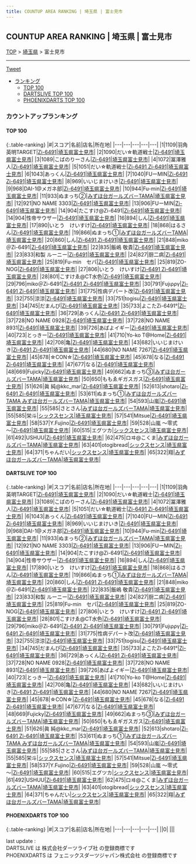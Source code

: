 ```yaml
---
title: COUNTUP AREA RANKING | 埼玉県 | 富士見市
---
```

## COUNTUP AREA RANKING | 埼玉県 | 富士見市

[TOP](/darts/rank/) > [埼玉県](/darts/rank/埼玉県/) > 富士見市

___

<a href="https://twitter.com/share?ref_src=twsrc%5Etfw" data-text="COUNTUP AREA RANKING | 埼玉県富士見市" class="twitter-share-button" data-hashtags="DARTSLIVE,PHOENIXDARTS,darts,ダーツ" data-show-count="false">Tweet</a>

* [ランキング](#カウントアップランキング)
    * [TOP 100](#top-100)
    * [DARTSLIVE TOP 100](#dartslive-top-100)
    * [PHOENIXDARTS TOP 100](#phoenixdarts-top-100)

### カウントアップランキング

#### TOP 100



{:.table-ranking}
|#|スコア|名前|店名|所在地|
|---|---|---|---|---|
|1|1109|<span class="rank-name-dl">羽角英明TARGET</span>|<a href="https://search.dartslive.com/jp/shop/9157f721437cec2158d385ea46352d8f">Zi-6491</a>|<a href="/darts/rank/埼玉県/富士見市">埼玉県富士見市</a>|
|2|1090|<span class="rank-name-dl">だい☆軌道戦士</span>|<a href="https://search.dartslive.com/jp/shop/9157f721437cec2158d385ea46352d8f">Zi-6491</a>|<a href="/darts/rank/埼玉県/富士見市">埼玉県富士見市</a>|
|3|1089|<span class="rank-name-dl">こばのりーさん</span>|<a href="https://search.dartslive.com/jp/shop/9157f721437cec2158d385ea46352d8f">Zi-6491</a>|<a href="/darts/rank/埼玉県/富士見市">埼玉県富士見市</a>|
|4|1072|<span class="rank-name-dl">冨澤雅人</span>|<a href="https://search.dartslive.com/jp/shop/9157f721437cec2158d385ea46352d8f">Zi-6491</a>|<a href="/darts/rank/埼玉県/富士見市">埼玉県富士見市</a>|
|5|1051|<span class="rank-name-dl">だい☆軌道戦士</span>|<a href="https://search.dartslive.com/jp/shop/9157f721437cec2158d385ea46352d8f">Zi-6491 Zi-6491</a>|<a href="/darts/rank/埼玉県/富士見市">埼玉県富士見市</a>|
|6|1043|<span class="rank-name-dl">あっくん</span>|<a href="https://search.dartslive.com/jp/shop/9157f721437cec2158d385ea46352d8f">Zi-6491</a>|<a href="/darts/rank/埼玉県/富士見市">埼玉県富士見市</a>|
|7|1040|<span class="rank-name-dl">FUーMIN</span>|<a href="https://search.dartslive.com/jp/shop/9157f721437cec2158d385ea46352d8f">Zi-6491 Zi-6491</a>|<a href="/darts/rank/埼玉県/富士見市">埼玉県富士見市</a>|
|8|969|<span class="rank-name-dl">いいじまけいき</span>|<a href="https://search.dartslive.com/jp/shop/9157f721437cec2158d385ea46352d8f">Zi-6491</a>|<a href="/darts/rank/埼玉県/富士見市">埼玉県富士見市</a>|
|9|968|<span class="rank-name-dl">DAI-1@メガネ部</span>|<a href="https://search.dartslive.com/jp/shop/9157f721437cec2158d385ea46352d8f">Zi-6491</a>|<a href="/darts/rank/埼玉県/富士見市">埼玉県富士見市</a>|
|10|944|<span class="rank-name-dl">Fu-min</span>|<a href="https://search.dartslive.com/jp/shop/9157f721437cec2158d385ea46352d8f">Zi-6491</a>|<a href="/darts/rank/埼玉県/富士見市">埼玉県富士見市</a>|
|11|933|<span class="rank-name-dl">ぬまっち②</span>|<a href="https://search.dartslive.com/jp/shop/bffda67f9bce8fc40d9b047a20a7ba1e">みずほ台ガールズバーTAMA</a>|<a href="/darts/rank/埼玉県/富士見市">埼玉県富士見市</a>|
|12|921|<span class="rank-name-dl">NO NAME 3303</span>|<a href="https://search.dartslive.com/jp/shop/9157f721437cec2158d385ea46352d8f">Zi-6491</a>|<a href="/darts/rank/埼玉県/富士見市">埼玉県富士見市</a>|
|13|906|<span class="rank-name-dl">FUーMIN</span>|<a href="https://search.dartslive.com/jp/shop/9157f721437cec2158d385ea46352d8f">Zi-6491</a>|<a href="/darts/rank/埼玉県/富士見市">埼玉県富士見市</a>|
|14|904|<span class="rank-name-dl">たこすけ@Zi-6491</span>|<a href="https://search.dartslive.com/jp/shop/9157f721437cec2158d385ea46352d8f">Zi-6491</a>|<a href="/darts/rank/埼玉県/富士見市">埼玉県富士見市</a>|
|14|904|<span class="rank-name-dl">性帝サウザー</span>|<a href="https://search.dartslive.com/jp/shop/9157f721437cec2158d385ea46352d8f">Zi-6491</a>|<a href="/darts/rank/埼玉県/富士見市">埼玉県富士見市</a>|
|16|894|<span class="rank-name-dl">しん</span>|<a href="https://search.dartslive.com/jp/shop/9157f721437cec2158d385ea46352d8f">Zi-6491</a>|<a href="/darts/rank/埼玉県/富士見市">埼玉県富士見市</a>|
|17|890|<span class="rank-name-dl">いとう　けいすけ</span>|<a href="https://search.dartslive.com/jp/shop/9157f721437cec2158d385ea46352d8f">Zi-6491</a>|<a href="/darts/rank/埼玉県/富士見市">埼玉県富士見市</a>|
|18|868|<span class="rank-name-dl">はるさん</span>|<a href="https://search.dartslive.com/jp/shop/9157f721437cec2158d385ea46352d8f">Zi-6491</a>|<a href="/darts/rank/埼玉県/富士見市">埼玉県富士見市</a>|
|19|866|<span class="rank-name-dl">ぬまっち①</span>|<a href="https://search.dartslive.com/jp/shop/bffda67f9bce8fc40d9b047a20a7ba1e">みずほ台ガールズバーTAMA</a>|<a href="/darts/rank/埼玉県/富士見市">埼玉県富士見市</a>|
|20|860|<span class="rank-name-dl">しん</span>|<a href="https://search.dartslive.com/jp/shop/9157f721437cec2158d385ea46352d8f">Zi-6491 Zi-6491</a>|<a href="/darts/rank/埼玉県/富士見市">埼玉県富士見市</a>|
|21|848|<span class="rank-name-dl">miko＠Zi-6491</span>|<a href="https://search.dartslive.com/jp/shop/9157f721437cec2158d385ea46352d8f">Zi-6491</a>|<a href="/darts/rank/埼玉県/富士見市">埼玉県富士見市</a>|
|22|835|<span class="rank-name-dl">飯嶋 敬貴</span>|<a href="https://search.dartslive.com/jp/shop/9157f721437cec2158d385ea46352d8f">Zi-6491</a>|<a href="/darts/rank/埼玉県/富士見市">埼玉県富士見市</a>|
|23|833|<span class="rank-name-dl">和製 ルーニー</span>|<a href="https://search.dartslive.com/jp/shop/9157f721437cec2158d385ea46352d8f">Zi-6491</a>|<a href="/darts/rank/埼玉県/富士見市">埼玉県富士見市</a>|
|24|827|<span class="rank-name-dl">厨二病</span>|<a href="https://search.dartslive.com/jp/shop/9157f721437cec2158d385ea46352d8f">Zi-6491</a>|<a href="/darts/rank/埼玉県/富士見市">埼玉県富士見市</a>|
|25|819|<span class="rank-name-dl">Fu-min　セパ</span>|<a href="https://search.dartslive.com/jp/shop/9157f721437cec2158d385ea46352d8f">Zi-6491</a>|<a href="/darts/rank/埼玉県/富士見市">埼玉県富士見市</a>|
|25|819|<span class="rank-name-dl">ZO-NOG</span>|<a href="https://search.dartslive.com/jp/shop/9157f721437cec2158d385ea46352d8f">Zi-6491</a>|<a href="/darts/rank/埼玉県/富士見市">埼玉県富士見市</a>|
|27|806|<span class="rank-name-dl">いとう　けいすけ</span>|<a href="https://search.dartslive.com/jp/shop/9157f721437cec2158d385ea46352d8f">Zi-6491 Zi-6491</a>|<a href="/darts/rank/埼玉県/富士見市">埼玉県富士見市</a>|
|28|801|<span class="rank-name-dl">こすけゑ@CT水色</span>|<a href="https://search.dartslive.com/jp/shop/9157f721437cec2158d385ea46352d8f">Zi-6491</a>|<a href="/darts/rank/埼玉県/富士見市">埼玉県富士見市</a>|
|29|796|<span class="rank-name-dl">miko＠Zi-6491</span>|<a href="https://search.dartslive.com/jp/shop/9157f721437cec2158d385ea46352d8f">Zi-6491 Zi-6491</a>|<a href="/darts/rank/埼玉県/富士見市">埼玉県富士見市</a>|
|30|791|<span class="rank-name-dl">Fυjιρργ</span>|<a href="https://search.dartslive.com/jp/shop/9157f721437cec2158d385ea46352d8f">Zi-6491 Zi-6491</a>|<a href="/darts/rank/埼玉県/富士見市">埼玉県富士見市</a>|
|31|775|<span class="rank-name-dl">性病デパート改</span>|<a href="https://search.dartslive.com/jp/shop/9157f721437cec2158d385ea46352d8f">Zi-6491</a>|<a href="/darts/rank/埼玉県/富士見市">埼玉県富士見市</a>|
|32|755|<span class="rank-name-dl">涼涼</span>|<a href="https://search.dartslive.com/jp/shop/9157f721437cec2158d385ea46352d8f">Zi-6491</a>|<a href="/darts/rank/埼玉県/富士見市">埼玉県富士見市</a>|
|33|751|<span class="rank-name-dl">togisu</span>|<a href="https://search.dartslive.com/jp/shop/9157f721437cec2158d385ea46352d8f">Zi-6491</a>|<a href="/darts/rank/埼玉県/富士見市">埼玉県富士見市</a>|
|34|745|<span class="rank-name-dl">だまんぴ</span>|<a href="https://search.dartslive.com/jp/shop/9157f721437cec2158d385ea46352d8f">Zi-6491</a>|<a href="/darts/rank/埼玉県/富士見市">埼玉県富士見市</a>|
|35|733|<span class="rank-name-dl">よこたZi-6491°</span>|<a href="https://search.dartslive.com/jp/shop/9157f721437cec2158d385ea46352d8f">Zi-6491</a>|<a href="/darts/rank/埼玉県/富士見市">埼玉県富士見市</a>|
|36|729|<span class="rank-name-dl">あっくん</span>|<a href="https://search.dartslive.com/jp/shop/9157f721437cec2158d385ea46352d8f">Zi-6491 Zi-6491</a>|<a href="/darts/rank/埼玉県/富士見市">埼玉県富士見市</a>|
|37|728|<span class="rank-name-dl">NO NAME 0928</span>|<a href="https://search.dartslive.com/jp/shop/9157f721437cec2158d385ea46352d8f">Zi-6491</a>|<a href="/darts/rank/埼玉県/富士見市">埼玉県富士見市</a>|
|37|728|<span class="rank-name-dl">NO NAME 8931</span>|<a href="https://search.dartslive.com/jp/shop/9157f721437cec2158d385ea46352d8f">Zi-6491</a>|<a href="/darts/rank/埼玉県/富士見市">埼玉県富士見市</a>|
|39|726|<span class="rank-name-dl">あばよイギー</span>|<a href="https://search.dartslive.com/jp/shop/9157f721437cec2158d385ea46352d8f">Zi-6491</a>|<a href="/darts/rank/埼玉県/富士見市">埼玉県富士見市</a>|
|40|723|<span class="rank-name-dl">とっきー</span>|<a href="https://search.dartslive.com/jp/shop/9157f721437cec2158d385ea46352d8f">Zi-6491</a>|<a href="/darts/rank/埼玉県/富士見市">埼玉県富士見市</a>|
|41|710|<span class="rank-name-dl">Yo-ko T@Home</span>|<a href="https://search.dartslive.com/jp/shop/9157f721437cec2158d385ea46352d8f">Zi-6491</a>|<a href="/darts/rank/埼玉県/富士見市">埼玉県富士見市</a>|
|42|708|<span class="rank-name-dl">亀</span>|<a href="https://search.dartslive.com/jp/shop/9157f721437cec2158d385ea46352d8f">Zi-6491</a>|<a href="/darts/rank/埼玉県/富士見市">埼玉県富士見市</a>|
|43|682|<span class="rank-name-dl">いいじまけいき</span>|<a href="https://search.dartslive.com/jp/shop/9157f721437cec2158d385ea46352d8f">Zi-6491 Zi-6491</a>|<a href="/darts/rank/埼玉県/富士見市">埼玉県富士見市</a>|
|44|680|<span class="rank-name-dl">NO NAME 7267</span>|<a href="https://search.dartslive.com/jp/shop/9157f721437cec2158d385ea46352d8f">Zi-6491</a>|<a href="/darts/rank/埼玉県/富士見市">埼玉県富士見市</a>|
|45|678|<span class="rank-name-dl">☆CON☆</span>|<a href="https://search.dartslive.com/jp/shop/9157f721437cec2158d385ea46352d8f">Zi-6491</a>|<a href="/darts/rank/埼玉県/富士見市">埼玉県富士見市</a>|
|45|678|<span class="rank-name-dl">なる</span>|<a href="https://search.dartslive.com/jp/shop/9157f721437cec2158d385ea46352d8f">Zi-6491 Zi-6491</a>|<a href="/darts/rank/埼玉県/富士見市">埼玉県富士見市</a>|
|47|677|<span class="rank-name-dl">なる</span>|<a href="https://search.dartslive.com/jp/shop/9157f721437cec2158d385ea46352d8f">Zi-6491</a>|<a href="/darts/rank/埼玉県/富士見市">埼玉県富士見市</a>|
|48|669|<span class="rank-name-dl">Fujicky</span>|<a href="https://search.dartslive.com/jp/shop/9157f721437cec2158d385ea46352d8f">Zi-6491</a>|<a href="/darts/rank/埼玉県/富士見市">埼玉県富士見市</a>|
|49|662|<span class="rank-name-dl">ぬまっち③</span>|<a href="https://search.dartslive.com/jp/shop/bffda67f9bce8fc40d9b047a20a7ba1e">みずほ台ガールズバーTAMA</a>|<a href="/darts/rank/埼玉県/富士見市">埼玉県富士見市</a>|
|50|650|<span class="rank-name-dl">ももゑギガスガス</span>|<a href="https://search.dartslive.com/jp/shop/9157f721437cec2158d385ea46352d8f">Zi-6491</a>|<a href="/darts/rank/埼玉県/富士見市">埼玉県富士見市</a>|
|51|626|<span class="rank-name-dl">眞 純@kkc_mar</span>|<a href="https://search.dartslive.com/jp/shop/9157f721437cec2158d385ea46352d8f">Zi-6491</a>|<a href="/darts/rank/埼玉県/富士見市">埼玉県富士見市</a>|
|52|613|<span class="rank-name-dl">shotaro</span>|<a href="https://search.dartslive.com/jp/shop/9157f721437cec2158d385ea46352d8f">Zi-6491 Zi-6491</a>|<a href="/darts/rank/埼玉県/富士見市">埼玉県富士見市</a>|
|53|611|<span class="rank-name-dl">ぬまっち①</span>|<a href="https://search.dartslive.com/jp/shop/bffda67f9bce8fc40d9b047a20a7ba1e">みずほ台ガールズバーTAMA みずほ台ガールズバーTAMA</a>|<a href="/darts/rank/埼玉県/富士見市">埼玉県富士見市</a>|
|54|593|<span class="rank-name-dl">山嵐</span>|<a href="https://search.dartslive.com/jp/shop/9157f721437cec2158d385ea46352d8f">Zi-6491</a>|<a href="/darts/rank/埼玉県/富士見市">埼玉県富士見市</a>|
|55|585|<span class="rank-name-dl">さとさん</span>|<a href="https://search.dartslive.com/jp/shop/bffda67f9bce8fc40d9b047a20a7ba1e">みずほ台ガールズバーTAMA</a>|<a href="/darts/rank/埼玉県/富士見市">埼玉県富士見市</a>|
|55|585|<span class="rank-name-dl">栄斗</span>|<a href="https://search.dartslive.com/jp/shop/bc150dfbc5b7846d5f9f3321c1147265">シックスセンス</a>|<a href="/darts/rank/埼玉県/富士見市">埼玉県富士見市</a>|
|57|541|<span class="rank-name-dl">Mitsue</span>|<a href="https://search.dartslive.com/jp/shop/9157f721437cec2158d385ea46352d8f">Zi-6491</a>|<a href="/darts/rank/埼玉県/富士見市">埼玉県富士見市</a>|
|58|537|<span class="rank-name-dl">Y.Fujino</span>|<a href="https://search.dartslive.com/jp/shop/9157f721437cec2158d385ea46352d8f">Zi-6491</a>|<a href="/darts/rank/埼玉県/富士見市">埼玉県富士見市</a>|
|59|528|<span class="rank-name-dl">山嵐 ～零式～</span>|<a href="https://search.dartslive.com/jp/shop/9157f721437cec2158d385ea46352d8f">Zi-6491</a>|<a href="/darts/rank/埼玉県/富士見市">埼玉県富士見市</a>|
|60|515|<span class="rank-name-dl">エグツカ</span>|<a href="https://search.dartslive.com/jp/shop/bc150dfbc5b7846d5f9f3321c1147265">シックスセンス</a>|<a href="/darts/rank/埼玉県/富士見市">埼玉県富士見市</a>|
|61|492|<span class="rank-name-dl">USHUU</span>|<a href="https://search.dartslive.com/jp/shop/9157f721437cec2158d385ea46352d8f">Zi-6491</a>|<a href="/darts/rank/埼玉県/富士見市">埼玉県富士見市</a>|
|62|475|<span class="rank-name-dl">ロヰ@こくま</span>|<a href="https://search.dartslive.com/jp/shop/bffda67f9bce8fc40d9b047a20a7ba1e">みずほ台ガールズバーTAMA</a>|<a href="/darts/rank/埼玉県/富士見市">埼玉県富士見市</a>|
|63|401|<span class="rank-name-dl">otogibread</span>|<a href="https://search.dartslive.com/jp/shop/bc150dfbc5b7846d5f9f3321c1147265">シックスセンス</a>|<a href="/darts/rank/埼玉県/富士見市">埼玉県富士見市</a>|
|64|371|<span class="rank-name-dl">ちゃんだい</span>|<a href="https://search.dartslive.com/jp/shop/bc150dfbc5b7846d5f9f3321c1147265">シックスセンス</a>|<a href="/darts/rank/埼玉県/富士見市">埼玉県富士見市</a>|
|65|322|<span class="rank-name-dl">翔</span>|<a href="https://search.dartslive.com/jp/shop/bffda67f9bce8fc40d9b047a20a7ba1e">みずほ台ガールズバーTAMA</a>|<a href="/darts/rank/埼玉県/富士見市">埼玉県富士見市</a>|


#### DARTSLIVE TOP 100



{:.table-ranking}
|#|スコア|名前|店名|所在地|
|---|---|---|---|---|
|1|1109|<span class="rank-name-dl">羽角英明TARGET</span>|<a href="https://search.dartslive.com/jp/shop/9157f721437cec2158d385ea46352d8f">Zi-6491</a>|<a href="/darts/rank/埼玉県/富士見市">埼玉県富士見市</a>|
|2|1090|<span class="rank-name-dl">だい☆軌道戦士</span>|<a href="https://search.dartslive.com/jp/shop/9157f721437cec2158d385ea46352d8f">Zi-6491</a>|<a href="/darts/rank/埼玉県/富士見市">埼玉県富士見市</a>|
|3|1089|<span class="rank-name-dl">こばのりーさん</span>|<a href="https://search.dartslive.com/jp/shop/9157f721437cec2158d385ea46352d8f">Zi-6491</a>|<a href="/darts/rank/埼玉県/富士見市">埼玉県富士見市</a>|
|4|1072|<span class="rank-name-dl">冨澤雅人</span>|<a href="https://search.dartslive.com/jp/shop/9157f721437cec2158d385ea46352d8f">Zi-6491</a>|<a href="/darts/rank/埼玉県/富士見市">埼玉県富士見市</a>|
|5|1051|<span class="rank-name-dl">だい☆軌道戦士</span>|<a href="https://search.dartslive.com/jp/shop/9157f721437cec2158d385ea46352d8f">Zi-6491 Zi-6491</a>|<a href="/darts/rank/埼玉県/富士見市">埼玉県富士見市</a>|
|6|1043|<span class="rank-name-dl">あっくん</span>|<a href="https://search.dartslive.com/jp/shop/9157f721437cec2158d385ea46352d8f">Zi-6491</a>|<a href="/darts/rank/埼玉県/富士見市">埼玉県富士見市</a>|
|7|1040|<span class="rank-name-dl">FUーMIN</span>|<a href="https://search.dartslive.com/jp/shop/9157f721437cec2158d385ea46352d8f">Zi-6491 Zi-6491</a>|<a href="/darts/rank/埼玉県/富士見市">埼玉県富士見市</a>|
|8|969|<span class="rank-name-dl">いいじまけいき</span>|<a href="https://search.dartslive.com/jp/shop/9157f721437cec2158d385ea46352d8f">Zi-6491</a>|<a href="/darts/rank/埼玉県/富士見市">埼玉県富士見市</a>|
|9|968|<span class="rank-name-dl">DAI-1@メガネ部</span>|<a href="https://search.dartslive.com/jp/shop/9157f721437cec2158d385ea46352d8f">Zi-6491</a>|<a href="/darts/rank/埼玉県/富士見市">埼玉県富士見市</a>|
|10|944|<span class="rank-name-dl">Fu-min</span>|<a href="https://search.dartslive.com/jp/shop/9157f721437cec2158d385ea46352d8f">Zi-6491</a>|<a href="/darts/rank/埼玉県/富士見市">埼玉県富士見市</a>|
|11|933|<span class="rank-name-dl">ぬまっち②</span>|<a href="https://search.dartslive.com/jp/shop/bffda67f9bce8fc40d9b047a20a7ba1e">みずほ台ガールズバーTAMA</a>|<a href="/darts/rank/埼玉県/富士見市">埼玉県富士見市</a>|
|12|921|<span class="rank-name-dl">NO NAME 3303</span>|<a href="https://search.dartslive.com/jp/shop/9157f721437cec2158d385ea46352d8f">Zi-6491</a>|<a href="/darts/rank/埼玉県/富士見市">埼玉県富士見市</a>|
|13|906|<span class="rank-name-dl">FUーMIN</span>|<a href="https://search.dartslive.com/jp/shop/9157f721437cec2158d385ea46352d8f">Zi-6491</a>|<a href="/darts/rank/埼玉県/富士見市">埼玉県富士見市</a>|
|14|904|<span class="rank-name-dl">たこすけ@Zi-6491</span>|<a href="https://search.dartslive.com/jp/shop/9157f721437cec2158d385ea46352d8f">Zi-6491</a>|<a href="/darts/rank/埼玉県/富士見市">埼玉県富士見市</a>|
|14|904|<span class="rank-name-dl">性帝サウザー</span>|<a href="https://search.dartslive.com/jp/shop/9157f721437cec2158d385ea46352d8f">Zi-6491</a>|<a href="/darts/rank/埼玉県/富士見市">埼玉県富士見市</a>|
|16|894|<span class="rank-name-dl">しん</span>|<a href="https://search.dartslive.com/jp/shop/9157f721437cec2158d385ea46352d8f">Zi-6491</a>|<a href="/darts/rank/埼玉県/富士見市">埼玉県富士見市</a>|
|17|890|<span class="rank-name-dl">いとう　けいすけ</span>|<a href="https://search.dartslive.com/jp/shop/9157f721437cec2158d385ea46352d8f">Zi-6491</a>|<a href="/darts/rank/埼玉県/富士見市">埼玉県富士見市</a>|
|18|868|<span class="rank-name-dl">はるさん</span>|<a href="https://search.dartslive.com/jp/shop/9157f721437cec2158d385ea46352d8f">Zi-6491</a>|<a href="/darts/rank/埼玉県/富士見市">埼玉県富士見市</a>|
|19|866|<span class="rank-name-dl">ぬまっち①</span>|<a href="https://search.dartslive.com/jp/shop/bffda67f9bce8fc40d9b047a20a7ba1e">みずほ台ガールズバーTAMA</a>|<a href="/darts/rank/埼玉県/富士見市">埼玉県富士見市</a>|
|20|860|<span class="rank-name-dl">しん</span>|<a href="https://search.dartslive.com/jp/shop/9157f721437cec2158d385ea46352d8f">Zi-6491 Zi-6491</a>|<a href="/darts/rank/埼玉県/富士見市">埼玉県富士見市</a>|
|21|848|<span class="rank-name-dl">miko＠Zi-6491</span>|<a href="https://search.dartslive.com/jp/shop/9157f721437cec2158d385ea46352d8f">Zi-6491</a>|<a href="/darts/rank/埼玉県/富士見市">埼玉県富士見市</a>|
|22|835|<span class="rank-name-dl">飯嶋 敬貴</span>|<a href="https://search.dartslive.com/jp/shop/9157f721437cec2158d385ea46352d8f">Zi-6491</a>|<a href="/darts/rank/埼玉県/富士見市">埼玉県富士見市</a>|
|23|833|<span class="rank-name-dl">和製 ルーニー</span>|<a href="https://search.dartslive.com/jp/shop/9157f721437cec2158d385ea46352d8f">Zi-6491</a>|<a href="/darts/rank/埼玉県/富士見市">埼玉県富士見市</a>|
|24|827|<span class="rank-name-dl">厨二病</span>|<a href="https://search.dartslive.com/jp/shop/9157f721437cec2158d385ea46352d8f">Zi-6491</a>|<a href="/darts/rank/埼玉県/富士見市">埼玉県富士見市</a>|
|25|819|<span class="rank-name-dl">Fu-min　セパ</span>|<a href="https://search.dartslive.com/jp/shop/9157f721437cec2158d385ea46352d8f">Zi-6491</a>|<a href="/darts/rank/埼玉県/富士見市">埼玉県富士見市</a>|
|25|819|<span class="rank-name-dl">ZO-NOG</span>|<a href="https://search.dartslive.com/jp/shop/9157f721437cec2158d385ea46352d8f">Zi-6491</a>|<a href="/darts/rank/埼玉県/富士見市">埼玉県富士見市</a>|
|27|806|<span class="rank-name-dl">いとう　けいすけ</span>|<a href="https://search.dartslive.com/jp/shop/9157f721437cec2158d385ea46352d8f">Zi-6491 Zi-6491</a>|<a href="/darts/rank/埼玉県/富士見市">埼玉県富士見市</a>|
|28|801|<span class="rank-name-dl">こすけゑ@CT水色</span>|<a href="https://search.dartslive.com/jp/shop/9157f721437cec2158d385ea46352d8f">Zi-6491</a>|<a href="/darts/rank/埼玉県/富士見市">埼玉県富士見市</a>|
|29|796|<span class="rank-name-dl">miko＠Zi-6491</span>|<a href="https://search.dartslive.com/jp/shop/9157f721437cec2158d385ea46352d8f">Zi-6491 Zi-6491</a>|<a href="/darts/rank/埼玉県/富士見市">埼玉県富士見市</a>|
|30|791|<span class="rank-name-dl">Fυjιρργ</span>|<a href="https://search.dartslive.com/jp/shop/9157f721437cec2158d385ea46352d8f">Zi-6491 Zi-6491</a>|<a href="/darts/rank/埼玉県/富士見市">埼玉県富士見市</a>|
|31|775|<span class="rank-name-dl">性病デパート改</span>|<a href="https://search.dartslive.com/jp/shop/9157f721437cec2158d385ea46352d8f">Zi-6491</a>|<a href="/darts/rank/埼玉県/富士見市">埼玉県富士見市</a>|
|32|755|<span class="rank-name-dl">涼涼</span>|<a href="https://search.dartslive.com/jp/shop/9157f721437cec2158d385ea46352d8f">Zi-6491</a>|<a href="/darts/rank/埼玉県/富士見市">埼玉県富士見市</a>|
|33|751|<span class="rank-name-dl">togisu</span>|<a href="https://search.dartslive.com/jp/shop/9157f721437cec2158d385ea46352d8f">Zi-6491</a>|<a href="/darts/rank/埼玉県/富士見市">埼玉県富士見市</a>|
|34|745|<span class="rank-name-dl">だまんぴ</span>|<a href="https://search.dartslive.com/jp/shop/9157f721437cec2158d385ea46352d8f">Zi-6491</a>|<a href="/darts/rank/埼玉県/富士見市">埼玉県富士見市</a>|
|35|733|<span class="rank-name-dl">よこたZi-6491°</span>|<a href="https://search.dartslive.com/jp/shop/9157f721437cec2158d385ea46352d8f">Zi-6491</a>|<a href="/darts/rank/埼玉県/富士見市">埼玉県富士見市</a>|
|36|729|<span class="rank-name-dl">あっくん</span>|<a href="https://search.dartslive.com/jp/shop/9157f721437cec2158d385ea46352d8f">Zi-6491 Zi-6491</a>|<a href="/darts/rank/埼玉県/富士見市">埼玉県富士見市</a>|
|37|728|<span class="rank-name-dl">NO NAME 0928</span>|<a href="https://search.dartslive.com/jp/shop/9157f721437cec2158d385ea46352d8f">Zi-6491</a>|<a href="/darts/rank/埼玉県/富士見市">埼玉県富士見市</a>|
|37|728|<span class="rank-name-dl">NO NAME 8931</span>|<a href="https://search.dartslive.com/jp/shop/9157f721437cec2158d385ea46352d8f">Zi-6491</a>|<a href="/darts/rank/埼玉県/富士見市">埼玉県富士見市</a>|
|39|726|<span class="rank-name-dl">あばよイギー</span>|<a href="https://search.dartslive.com/jp/shop/9157f721437cec2158d385ea46352d8f">Zi-6491</a>|<a href="/darts/rank/埼玉県/富士見市">埼玉県富士見市</a>|
|40|723|<span class="rank-name-dl">とっきー</span>|<a href="https://search.dartslive.com/jp/shop/9157f721437cec2158d385ea46352d8f">Zi-6491</a>|<a href="/darts/rank/埼玉県/富士見市">埼玉県富士見市</a>|
|41|710|<span class="rank-name-dl">Yo-ko T@Home</span>|<a href="https://search.dartslive.com/jp/shop/9157f721437cec2158d385ea46352d8f">Zi-6491</a>|<a href="/darts/rank/埼玉県/富士見市">埼玉県富士見市</a>|
|42|708|<span class="rank-name-dl">亀</span>|<a href="https://search.dartslive.com/jp/shop/9157f721437cec2158d385ea46352d8f">Zi-6491</a>|<a href="/darts/rank/埼玉県/富士見市">埼玉県富士見市</a>|
|43|682|<span class="rank-name-dl">いいじまけいき</span>|<a href="https://search.dartslive.com/jp/shop/9157f721437cec2158d385ea46352d8f">Zi-6491 Zi-6491</a>|<a href="/darts/rank/埼玉県/富士見市">埼玉県富士見市</a>|
|44|680|<span class="rank-name-dl">NO NAME 7267</span>|<a href="https://search.dartslive.com/jp/shop/9157f721437cec2158d385ea46352d8f">Zi-6491</a>|<a href="/darts/rank/埼玉県/富士見市">埼玉県富士見市</a>|
|45|678|<span class="rank-name-dl">☆CON☆</span>|<a href="https://search.dartslive.com/jp/shop/9157f721437cec2158d385ea46352d8f">Zi-6491</a>|<a href="/darts/rank/埼玉県/富士見市">埼玉県富士見市</a>|
|45|678|<span class="rank-name-dl">なる</span>|<a href="https://search.dartslive.com/jp/shop/9157f721437cec2158d385ea46352d8f">Zi-6491 Zi-6491</a>|<a href="/darts/rank/埼玉県/富士見市">埼玉県富士見市</a>|
|47|677|<span class="rank-name-dl">なる</span>|<a href="https://search.dartslive.com/jp/shop/9157f721437cec2158d385ea46352d8f">Zi-6491</a>|<a href="/darts/rank/埼玉県/富士見市">埼玉県富士見市</a>|
|48|669|<span class="rank-name-dl">Fujicky</span>|<a href="https://search.dartslive.com/jp/shop/9157f721437cec2158d385ea46352d8f">Zi-6491</a>|<a href="/darts/rank/埼玉県/富士見市">埼玉県富士見市</a>|
|49|662|<span class="rank-name-dl">ぬまっち③</span>|<a href="https://search.dartslive.com/jp/shop/bffda67f9bce8fc40d9b047a20a7ba1e">みずほ台ガールズバーTAMA</a>|<a href="/darts/rank/埼玉県/富士見市">埼玉県富士見市</a>|
|50|650|<span class="rank-name-dl">ももゑギガスガス</span>|<a href="https://search.dartslive.com/jp/shop/9157f721437cec2158d385ea46352d8f">Zi-6491</a>|<a href="/darts/rank/埼玉県/富士見市">埼玉県富士見市</a>|
|51|626|<span class="rank-name-dl">眞 純@kkc_mar</span>|<a href="https://search.dartslive.com/jp/shop/9157f721437cec2158d385ea46352d8f">Zi-6491</a>|<a href="/darts/rank/埼玉県/富士見市">埼玉県富士見市</a>|
|52|613|<span class="rank-name-dl">shotaro</span>|<a href="https://search.dartslive.com/jp/shop/9157f721437cec2158d385ea46352d8f">Zi-6491 Zi-6491</a>|<a href="/darts/rank/埼玉県/富士見市">埼玉県富士見市</a>|
|53|611|<span class="rank-name-dl">ぬまっち①</span>|<a href="https://search.dartslive.com/jp/shop/bffda67f9bce8fc40d9b047a20a7ba1e">みずほ台ガールズバーTAMA みずほ台ガールズバーTAMA</a>|<a href="/darts/rank/埼玉県/富士見市">埼玉県富士見市</a>|
|54|593|<span class="rank-name-dl">山嵐</span>|<a href="https://search.dartslive.com/jp/shop/9157f721437cec2158d385ea46352d8f">Zi-6491</a>|<a href="/darts/rank/埼玉県/富士見市">埼玉県富士見市</a>|
|55|585|<span class="rank-name-dl">さとさん</span>|<a href="https://search.dartslive.com/jp/shop/bffda67f9bce8fc40d9b047a20a7ba1e">みずほ台ガールズバーTAMA</a>|<a href="/darts/rank/埼玉県/富士見市">埼玉県富士見市</a>|
|55|585|<span class="rank-name-dl">栄斗</span>|<a href="https://search.dartslive.com/jp/shop/bc150dfbc5b7846d5f9f3321c1147265">シックスセンス</a>|<a href="/darts/rank/埼玉県/富士見市">埼玉県富士見市</a>|
|57|541|<span class="rank-name-dl">Mitsue</span>|<a href="https://search.dartslive.com/jp/shop/9157f721437cec2158d385ea46352d8f">Zi-6491</a>|<a href="/darts/rank/埼玉県/富士見市">埼玉県富士見市</a>|
|58|537|<span class="rank-name-dl">Y.Fujino</span>|<a href="https://search.dartslive.com/jp/shop/9157f721437cec2158d385ea46352d8f">Zi-6491</a>|<a href="/darts/rank/埼玉県/富士見市">埼玉県富士見市</a>|
|59|528|<span class="rank-name-dl">山嵐 ～零式～</span>|<a href="https://search.dartslive.com/jp/shop/9157f721437cec2158d385ea46352d8f">Zi-6491</a>|<a href="/darts/rank/埼玉県/富士見市">埼玉県富士見市</a>|
|60|515|<span class="rank-name-dl">エグツカ</span>|<a href="https://search.dartslive.com/jp/shop/bc150dfbc5b7846d5f9f3321c1147265">シックスセンス</a>|<a href="/darts/rank/埼玉県/富士見市">埼玉県富士見市</a>|
|61|492|<span class="rank-name-dl">USHUU</span>|<a href="https://search.dartslive.com/jp/shop/9157f721437cec2158d385ea46352d8f">Zi-6491</a>|<a href="/darts/rank/埼玉県/富士見市">埼玉県富士見市</a>|
|62|475|<span class="rank-name-dl">ロヰ@こくま</span>|<a href="https://search.dartslive.com/jp/shop/bffda67f9bce8fc40d9b047a20a7ba1e">みずほ台ガールズバーTAMA</a>|<a href="/darts/rank/埼玉県/富士見市">埼玉県富士見市</a>|
|63|401|<span class="rank-name-dl">otogibread</span>|<a href="https://search.dartslive.com/jp/shop/bc150dfbc5b7846d5f9f3321c1147265">シックスセンス</a>|<a href="/darts/rank/埼玉県/富士見市">埼玉県富士見市</a>|
|64|371|<span class="rank-name-dl">ちゃんだい</span>|<a href="https://search.dartslive.com/jp/shop/bc150dfbc5b7846d5f9f3321c1147265">シックスセンス</a>|<a href="/darts/rank/埼玉県/富士見市">埼玉県富士見市</a>|
|65|322|<span class="rank-name-dl">翔</span>|<a href="https://search.dartslive.com/jp/shop/bffda67f9bce8fc40d9b047a20a7ba1e">みずほ台ガールズバーTAMA</a>|<a href="/darts/rank/埼玉県/富士見市">埼玉県富士見市</a>|


#### PHOENIXDARTS TOP 100



{:.table-ranking}
|#|スコア|名前|店名|所在地|
|---|---|---|---|---|
||0|<span class="rank-name-dl"> </span>|<a href=""></a>|<a href="/darts/rank//"></a>|


<div class="footer border-top border-gray-light mt-5 pt-3 text-right text-gray">
    last update : <span style="font-weight: italic" id="foot_last_modified"></span><br />
    DARTSLIVE は 株式会社ダーツライブ社 の登録商標です<br />
    PHOENIXDARTS は フェニックスダーツジャパン株式会社 の登録商標です<br />
</div>

<script src="https://cdnjs.cloudflare.com/ajax/libs/jquery.tablesorter/2.31.3/js/jquery.tablesorter.min.js" integrity="sha512-qzgd5cYSZcosqpzpn7zF2ZId8f/8CHmFKZ8j7mU4OUXTNRd5g+ZHBPsgKEwoqxCtdQvExE5LprwwPAgoicguNg==" crossorigin="anonymous" referrerpolicy="no-referrer"></script>
<link rel="stylesheet" href="https://cdnjs.cloudflare.com/ajax/libs/jquery.tablesorter/2.31.3/css/theme.default.min.css" integrity="sha512-wghhOJkjQX0Lh3NSWvNKeZ0ZpNn+SPVXX1Qyc9OCaogADktxrBiBdKGDoqVUOyhStvMBmJQ8ZdMHiR3wuEq8+w==" crossorigin="anonymous" referrerpolicy="no-referrer" />
<script>
$(function() {
    $(".table-ranking").tablesorter({sortList:[[0, 0]]});
    $("#foot_last_modified").text(formatDate(new Date(document.lastModified), 'yyyy-MM-dd HH:mm:ss'));
});
</script>

<script async src="https://platform.twitter.com/widgets.js" charset="utf-8"></script>